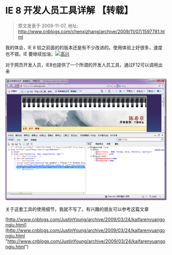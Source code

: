 # IE 8 开发人员工具详解 【转载】 
> 原文发表于 2009-11-07, 地址: http://www.cnblogs.com/chenxizhang/archive/2009/11/07/1597781.html 


我的体会，IE 8 较之前面的的版本还是有不少改进的。使用体验上好很多，速度也不错。IE 要继续加油，[![高兴](./images/1597781-%E9%AB%98%E5%85%B4_thumb.gif "高兴")](http://images.cnblogs.com/cnblogs_com/chenxizhang/WindowsLiveWriter/IE8_7A78/%E9%AB%98%E5%85%B4_2.gif) 

 对于网页开发人员，IE8也提供了一个所谓的开发人员工具，通过F12可以调用出来

 [![image](./images/1597781-image_thumb.png "image")](http://images.cnblogs.com/cnblogs_com/chenxizhang/WindowsLiveWriter/IE8_7A78/image_2.png) 

 关于这套工具的使用细节，我就不写了。有兴趣的朋友可以参考这篇文章

 [http://www.cnblogs.com/JustinYoung/archive/2009/03/24/kaifarenyuangongju.html](http://www.cnblogs.com/JustinYoung/archive/2009/03/24/kaifarenyuangongju.html "http://www.cnblogs.com/JustinYoung/archive/2009/03/24/kaifarenyuangongju.html")

